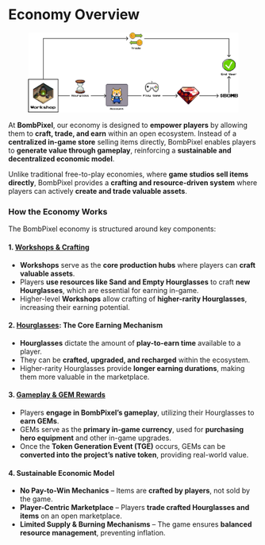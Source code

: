 # Economy Overview

<figure><img src="../.gitbook/assets/flow workshop.png" alt=""><figcaption></figcaption></figure>

At **BombPixel**, our economy is designed to **empower players** by allowing them to **craft, trade, and earn** within an open ecosystem. Instead of a **centralized in-game store** selling items directly, BombPixel enables players to **generate value through gameplay**, reinforcing a **sustainable and decentralized economic model**.

Unlike traditional free-to-play economies, where **game studios sell items directly**, BombPixel provides a **crafting and resource-driven system** where players can actively **create and trade valuable assets**.

### **How the Economy Works**

The BombPixel economy is structured around key components:

#### **1.** [**Workshops & Crafting**](economy-components/workshops.md)

* **Workshops** serve as the **core production hubs** where players can **craft valuable assets**.
* Players **use resources like Sand and Empty Hourglasses** to craft **new Hourglasses**, which are essential for earning in-game.
* Higher-level **Workshops** allow crafting of **higher-rarity Hourglasses**, increasing their earning potential.

#### **2.** [**Hourglasses**](economy-components/hourglass/)**: The Core Earning Mechanism**

* **Hourglasses** dictate the amount of **play-to-earn time** available to a player.
* They can be **crafted, upgraded, and recharged** within the ecosystem.
* Higher-rarity Hourglasses provide **longer earning durations**, making them more valuable in the marketplace.

#### **3.** [**Gameplay & GEM Rewards**](economy-components/gem/)

* Players **engage in BombPixel’s gameplay**, utilizing their Hourglasses to **earn GEMs**.
* GEMs serve as the **primary in-game currency**, used for **purchasing hero equipment** and other in-game upgrades.
* Once the **Token Generation Event (TGE)** occurs, GEMs can be **converted into the project’s native token**, providing real-world value.

#### **4. Sustainable Economic Model**

* **No Pay-to-Win Mechanics** – Items are **crafted by players**, not sold by the game.
* **Player-Centric Marketplace** – Players **trade crafted Hourglasses and items** on an open marketplace.
* **Limited Supply & Burning Mechanisms** – The game ensures **balanced resource management**, preventing inflation.
